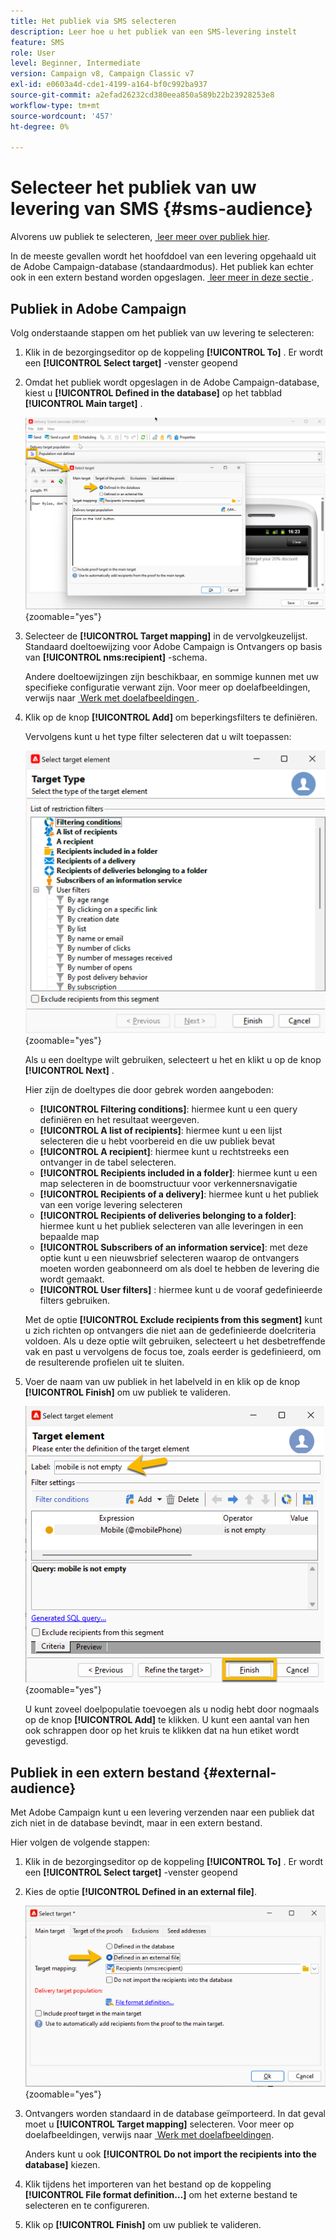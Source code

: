 ```yaml
---
title: Het publiek via SMS selecteren
description: Leer hoe u het publiek van een SMS-levering instelt
feature: SMS
role: User
level: Beginner, Intermediate
version: Campaign v8, Campaign Classic v7
exl-id: e0603a4d-cde1-4199-a164-bf0c992ba937
source-git-commit: a2efad26232cd380eea850a589b22b23928253e8
workflow-type: tm+mt
source-wordcount: '457'
ht-degree: 0%

---
```


# Selecteer het publiek van uw levering van SMS {#sms-audience}

Alvorens uw publiek te selecteren, [&#x200B; leer meer over publiek hier &#x200B;](../../audiences/gs-audiences.md).

In de meeste gevallen wordt het hoofddoel van een levering opgehaald uit de Adobe Campaign-database (standaardmodus). Het publiek kan echter ook in een extern bestand worden opgeslagen. [&#x200B; leer meer in deze sectie &#x200B;](#external-audience).

## Publiek in Adobe Campaign

Volg onderstaande stappen om het publiek van uw levering te selecteren:

1. Klik in de bezorgingseditor op de koppeling **[!UICONTROL To]** . Er wordt een **[!UICONTROL Select target]** -venster geopend

1. Omdat het publiek wordt opgeslagen in de Adobe Campaign-database, kiest u **[!UICONTROL Defined in the database]** op het tabblad **[!UICONTROL Main target]** .

   ![](assets/audience_to.png){zoomable="yes"}

1. Selecteer de **[!UICONTROL Target mapping]** in de vervolgkeuzelijst. Standaard doeltoewijzing voor Adobe Campaign is Ontvangers op basis van **[!UICONTROL nms:recipient]** -schema.

   Andere doeltoewijzingen zijn beschikbaar, en sommige kunnen met uw specifieke configuratie verwant zijn. Voor meer op doelafbeeldingen, verwijs naar [&#x200B; Werk met doelafbeeldingen &#x200B;](../../audiences/target-mappings.md).

1. Klik op de knop **[!UICONTROL Add]** om beperkingsfilters te definiëren.

   Vervolgens kunt u het type filter selecteren dat u wilt toepassen:

   ![](assets/audience_filters.png){zoomable="yes"}

   Als u een doeltype wilt gebruiken, selecteert u het en klikt u op de knop **[!UICONTROL Next]** .

   Hier zijn de doeltypes die door gebrek worden aangeboden:

   * **[!UICONTROL Filtering conditions]**: hiermee kunt u een query definiëren en het resultaat weergeven.
   * **[!UICONTROL A list of recipients]**: hiermee kunt u een lijst selecteren die u hebt voorbereid en die uw publiek bevat
   * **[!UICONTROL A recipient]**: hiermee kunt u rechtstreeks een ontvanger in de tabel selecteren.
   * **[!UICONTROL Recipients included in a folder]**: hiermee kunt u een map selecteren in de boomstructuur voor verkennersnavigatie
   * **[!UICONTROL Recipients of a delivery]**: hiermee kunt u het publiek van een vorige levering selecteren
   * **[!UICONTROL Recipients of deliveries belonging to a folder]**: hiermee kunt u het publiek selecteren van alle leveringen in een bepaalde map
   * **[!UICONTROL Subscribers of an information service]**: met deze optie kunt u een nieuwsbrief selecteren waarop de ontvangers moeten worden geabonneerd om als doel te hebben de levering die wordt gemaakt.
   * **[!UICONTROL User filters]** : hiermee kunt u de vooraf gedefinieerde filters gebruiken.

   Met de optie **[!UICONTROL Exclude recipients from this segment]** kunt u zich richten op ontvangers die niet aan de gedefinieerde doelcriteria voldoen. Als u deze optie wilt gebruiken, selecteert u het desbetreffende vak en past u vervolgens de focus toe, zoals eerder is gedefinieerd, om de resulterende profielen uit te sluiten.

1. Voer de naam van uw publiek in het labelveld in en klik op de knop **[!UICONTROL Finish]** om uw publiek te valideren.

   ![](assets/audience_finish.png){zoomable="yes"}

   U kunt zoveel doelpopulatie toevoegen als u nodig hebt door nogmaals op de knop **[!UICONTROL Add]** te klikken. U kunt een aantal van hen ook schrappen door op het kruis te klikken dat na hun etiket wordt gevestigd.

## Publiek in een extern bestand {#external-audience}

Met Adobe Campaign kunt u een levering verzenden naar een publiek dat zich niet in de database bevindt, maar in een extern bestand.

Hier volgen de volgende stappen:

1. Klik in de bezorgingseditor op de koppeling **[!UICONTROL To]** . Er wordt een **[!UICONTROL Select target]** -venster geopend

1. Kies de optie **[!UICONTROL Defined in an external file]**.

   ![](assets/audience_externalfile.png){zoomable="yes"}

1. Ontvangers worden standaard in de database geïmporteerd. In dat geval moet u **[!UICONTROL Target mapping]** selecteren. Voor meer op doelafbeeldingen, verwijs naar [&#x200B; Werk met doelafbeeldingen &#x200B;](../../audiences/target-mappings.md).

   Anders kunt u ook **[!UICONTROL Do not import the recipients into the database]** kiezen.

1. Klik tijdens het importeren van het bestand op de koppeling **[!UICONTROL File format definition…]** om het externe bestand te selecteren en te configureren.

1. Klik op **[!UICONTROL Finish]** om uw publiek te valideren.
